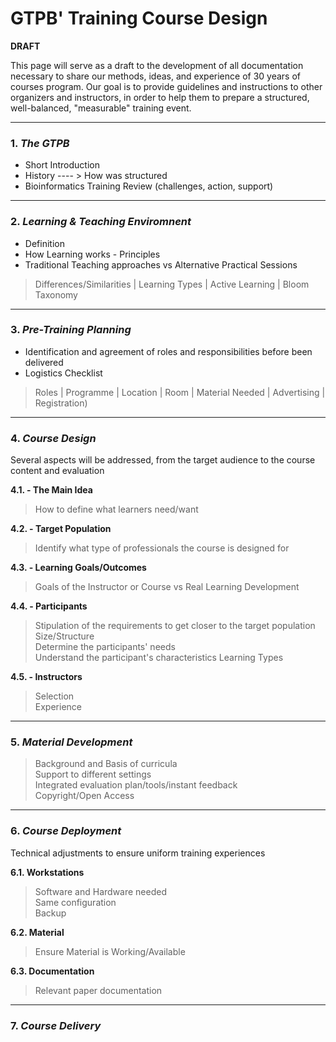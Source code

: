
# GTPB' Training Course Design 
**DRAFT**

This page will serve as a draft to the development of all documentation necessary to share our methods, ideas,  and experience of 30 years of courses program. Our goal is to provide guidelines and instructions to other organizers and instructors, in order to help them to prepare a structured, well-balanced, "measurable" training event.

---

### 1. *The GTPB*

- Short Introduction 
- History ---- > How was structured
- Bioinformatics Training Review (challenges, action, support)

---
### 2. *Learning & Teaching Enviromnent*

- Definition
- How Learning works - Principles
- Traditional Teaching approaches vs Alternative Practical Sessions
> Differences/Similarities | Learning Types | Active Learning | Bloom Taxonomy
 ---
### 3.  *Pre-Training Planning*
* Identification and agreement of roles and responsibilities before been delivered
* Logistics Checklist
> Roles | Programme | Location | Room | Material Needed | Advertising | Registration)
---
### 4. *Course Design*  
Several aspects will be addressed, from the target audience to the course content and evaluation

**4.1. - The Main Idea**
> How to define what learners need/want

**4.2. -  Target Population**
> Identify what type of professionals the course is designed for

**4.3. - Learning Goals/Outcomes**
> Goals of the Instructor or Course vs Real Learning Development

**4.4.  - Participants**

> Stipulation of the requirements to get closer to the target population  
> Size/Structure  
> Determine the participants' needs   
> Understand the participant's characteristics
> Learning Types

**4.5. - Instructors**
> Selection    
> Experience  
---
### 5. *Material Development*

> Background and Basis of curricula  
> Support to different settings  
> Integrated evaluation plan/tools/instant feedback  
> Copyright/Open Access
---
### 6. *Course Deployment*
Technical adjustments to ensure uniform training experiences

**6.1. Workstations**
> Software and Hardware needed  
> Same configuration  
> Backup

**6.2. Material**
> Ensure Material is Working/Available

**6.3. Documentation**
> Relevant paper documentation
---
### 7. *Course Delivery*








